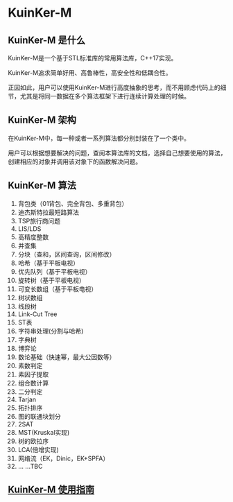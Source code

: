 # KuinKer-M

## KuinKer-M 是什么

KuinKer-M是一个基于STL标准库的常用算法库，C++17实现。

KuinKer-M追求简单好用、高鲁棒性，高安全性和低耦合性。

正因如此，用户可以使用KuinKer-M进行高度抽象的思考，而不用顾虑代码上的细节，尤其是将同一数据在多个算法框架下进行连续计算处理的时候。

## KuinKer-M 架构

在KuinKer-M中，每一种或者一系列算法都分别封装在了一个类中。

用户可以根据想要解决的问题，查阅本算法库的文档，选择自己想要使用的算法，创建相应的对象并调用该对象下的函数解决问题。

## KuinKer-M 算法

1. 背包类（01背包、完全背包、多重背包）
2. 迪杰斯特拉最短路算法                       
3. TSP旅行商问题
4. LIS/LDS
5. 高精度整数                               
6. 并查集                                   
7. 分块（查和，区间查询，区间修改）           
8. 哈希（基于平板电视）
9. 优先队列（基于平板电视）
10. 旋转树（基于平板电视）
11. 可变长数组（基于平板电视）
12. 树状数组                                  
13. 线段树
14. Link-Cut Tree
15. ST表
16. 字符串处理(分割与哈希)
17. 字典树
18. 博弈论                                     
19. 数论基础（快速幂，最大公因数等）
20. 素数判定
21. 素因子提取
22. 组合数计算                                    
23. 二分判定                                  
24. Tarjan
25. 拓扑排序
26. 图的联通块划分                             
27. 2SAT
28. MST(Kruskal实现)
29. 树的欧拉序                                  
30. LCA(倍增实现)
31. 网络流（EK，Dinic，EK+SPFA）
32. ... ...TBC

## [**KuinKer-M 使用指南**](https://asurudo.top/s/z5RAU2i4R)



